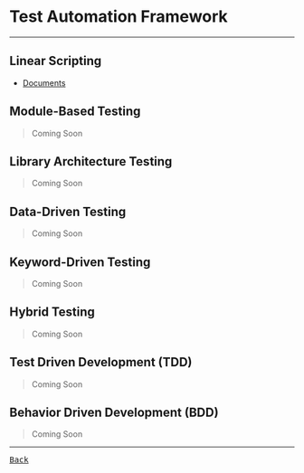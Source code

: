 # Test Automation Framework

---

## Linear Scripting

- [Documents](./LinearScript/Documents.md)

## Module-Based Testing

> Coming Soon

## Library Architecture Testing

> Coming Soon

## Data-Driven Testing

> Coming Soon

## Keyword-Driven Testing

> Coming Soon

## Hybrid Testing

> Coming Soon

## Test Driven Development (TDD)

> Coming Soon

## Behavior Driven Development (BDD)

> Coming Soon

---

[<kbd> Back </kbd>](./../readme.md)

